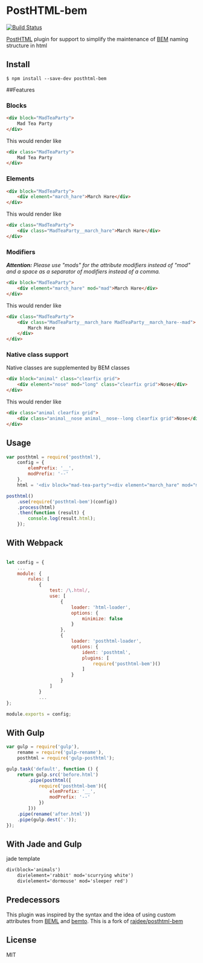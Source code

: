 # PostHTML-bem
[![Build Status](https://travis-ci.org/wearemetabolism/posthtml-bem.svg?branch=master)](https://travis-ci.org/wearemetabolism/posthtml-bem.svg?branch=master)

[PostHTML](https://github.com/posthtml/posthtml) plugin for support to simplify the maintenance of [BEM](http://bem.info) naming structure in html


## Install

```
$ npm install --save-dev posthtml-bem
```


##Features

### Blocks

```html
<div block="MadTeaParty">
    Mad Tea Party
</div>
```

This would render like

```html
<div class="MadTeaParty">
    Mad Tea Party
</div>
```


### Elements

```html
<div block="MadTeaParty">
    <div element="march_hare">March Hare</div>
</div>
```

This would render like

```html
<div class="MadTeaParty">
    <div class="MadTeaParty__march_hare">March Hare</div>
</div>
```

### Modifiers

_**Attention:** Please use "mods" for the attribute modifiers instead of "mod" and a space as a separator of modifiers instead of a comma._

```html
<div block="MadTeaParty">
    <div element="march_hare" mod="mad">March Hare</div>
</div>
```


This would render like

```html
<div class="MadTeaParty">
    <div class="MadTeaParty__march_hare MadTeaParty__march_hare--mad">
        March Hare
    </div>
</div>
```

### Native class support

Native classes are supplemented by BEM classes

```html
<div block="animal" class="clearfix grid">
    <div element="nose" mod="long" class="clearfix grid">Nose</div>
</div>
```

This would render like

```html
<div class="animal clearfix grid">
    <div class="animal__nose animal__nose--long clearfix grid">Nose</div>
</div>
```



## Usage

```javascript
var posthtml = require('posthtml'),
    config = {
        elemPrefix: '__',
        modPrefix: '--'
    },
    html = '<div block="mad-tea-party"><div element="march_hare" mod="mad">March Hare</div><div element="hatter" mod="type:mad">Hatter</div><div element="dormouse" mod="sleepy">Dormouse</div></div>';

posthtml()
    .use(require('posthtml-bem')(config))
    .process(html)
    .then(function (result) {
        console.log(result.html);
    });
```

## With Webpack

```javascript

let config = {
    ...
    module: {
        rules: [
            {
                test: /\.html/,
                use: [
                    {
                        loader: 'html-loader',
                        options: {
                            minimize: false
                        }
                    },
                    {
                        loader: 'posthtml-loader',
                        options: {
                            ident: 'posthtml',
                            plugins: [
                                require('posthtml-bem')()
                            ]
                        }
                    }
                ]
            }
            ...
};

module.exports = config;

```

## With Gulp

```javascript
var gulp = require('gulp'),
    rename = require('gulp-rename'),
    posthtml = require('gulp-posthtml');

gulp.task('default', function () {
    return gulp.src('before.html')
        .pipe(posthtml([
            require('posthtml-bem')({
                elemPrefix: '__',
                modPrefix: '--'
            })
        ]))
    .pipe(rename('after.html'))
    .pipe(gulp.dest('.'));
});
```

## With Jade and Gulp

jade template
```html
div(block='animals')
    div(element='rabbit' mod='scurrying white')
    div(element='dormouse' mod='sleeper red')
```
## Predecessors

This plugin was inspired by the syntax and the idea of using custom attributes from [BEML](https://github.com/zenwalker/node-beml) and [bemto](https://github.com/kizu/bemto).
This is a fork of [rajdee/posthtml-bem](https://github.com/rajdee/posthtml-bem)

## License

MIT
